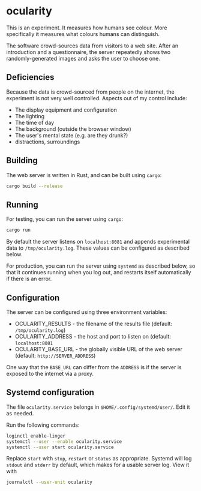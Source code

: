 # ocularity

This is an experiment. It measures how humans see colour. More specifically it measures what colours humans can distinguish.

The software crowd-sources data from visitors to a web site. After an introduction and a questionnaire, the server repeatedly shows two randomly-generated images and asks the user to choose one.

## Deficiencies

Because the data is crowd-sourced from people on the internet, the experiment is not very well controlled. Aspects out of my control include:

 - The display equipment and configuration
 - The lighting
 - The time of day
 - The background (outside the browser window)
 - The user's mental state (e.g. are they drunk?)
 - distractions, surroundings

## Building

The web server is written in Rust, and can be built using `cargo`:

```sh
cargo build --release
```

## Running

For testing, you can run the server using `cargo`:

```sh
cargo run
```

By default the server listens on `localhost:8081` and appends experimental data to `/tmp/ocularity.log`. These values can be configured as described below.

For production, you can run the server using `systemd` as described below, so that it continues running when you log out, and restarts itself automatically if there is an error.

## Configuration

The server can be configured using three environment variables:

- OCULARITY_RESULTS - the filename of the results file (default: `/tmp/ocularity.log`)
- OCULARITY_ADDRESS - the host and port to listen on (default: `localhost:8081`
- OCULARITY_BASE_URL - the globally visible URL of the web server (default: `http://SERVER_ADDRESS`)

One way that the `BASE_URL` can differ from the `ADDRESS` is if the server is exposed to the internet via a proxy.

## Systemd configuration

The file `ocularity.service` belongs in `$HOME/.config/systemd/user/`. Edit it as needed.

Run the following commands:

```sh
loginctl enable-linger
systemctl --user --enable ocularity.service
systemctl --user start ocularity.service
```

Replace `start` with `stop`, `restart` or `status` as appropriate. Systemd will log `stdout` and `stderr` by default, which makes for a usable server log. View it with

```sh
journalctl --user-unit ocularity
```